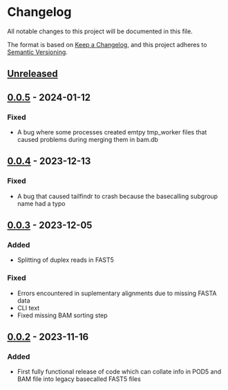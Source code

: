 # Changelog
All notable changes to this project will be documented in this file.

The format is based on [Keep a Changelog](https://keepachangelog.com/en/1.0.0/), and this project adheres to [Semantic Versioning](https://semver.org/spec/v2.0.0.html).

## [Unreleased]

## [0.0.5] - 2024-01-12
### Fixed
- A bug where some processes created emtpy tmp_worker files that caused problems during merging them in bam.db

## [0.0.4] - 2023-12-13
### Fixed
- A bug that caused tailfindr to crash because the basecalling subgroup name had a typo

## [0.0.3] - 2023-12-05
### Added
- Splitting of duplex reads in FAST5

### Fixed
- Errors encountered in suplementary alignments due to missing FASTA data
- CLI text
- Fixed missing BAM sorting step

## [0.0.2] - 2023-11-16
### Added
- First fully functional release of code which can collate info in POD5 and BAM file into legacy basecalled FAST5 files

[Unreleased]: https://github.com/adnaniazi/fast5_rekindler/compare/0.0.5...master
[0.0.5]: https://github.com/adnaniazi/fast5_rekindler/compare/0.0.4...0.0.5
[0.0.4]: https://github.com/adnaniazi/fast5_rekindler/compare/0.0.3...0.0.4
[0.0.3]: https://github.com/adnaniazi/fast5_rekindler/compare/0.0.2...0.0.3
[0.0.2]: https://github.com/adnaniazi/fast5_rekindler/tree/0.0.2

